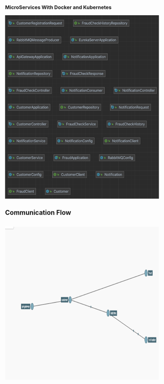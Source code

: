 ### MicroServices With Docker and Kubernetes

<img height="600" src="https://github.com/Fas96/T-images-repo/blob/main/microclasses.png?raw=true" title="Classes Diagram" width="100%"/>

<br>

## Communication Flow

<br>


<img height="500" src="https://github.com/Fas96/T-images-repo/blob/main/flow.png?raw=true" title="zipkin flow outcome" width="100%"/>
